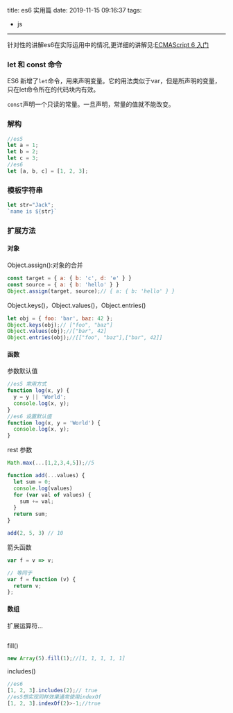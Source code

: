 title: es6 实用篇
date: 2019-11-15 09:16:37
tags:
  - js
---

针对性的讲解es6在实际运用中的情况,更详细的讲解见:[ECMAScript 6 入门](https://es6.ruanyifeng.com/#docs/destructuring)

<!-- more -->

### let 和 const 命令

ES6 新增了`let`命令，用来声明变量。它的用法类似于var，但是所声明的变量，只在let命令所在的代码块内有效。

`const`声明一个只读的常量。一旦声明，常量的值就不能改变。

### 解构

```javascript
//es5
let a = 1;
let b = 2;
let c = 3;
//es6
let [a, b, c] = [1, 2, 3];
```

### 模板字符串

```javascript
let str="Jack";
`name is ${str}`
```

### 扩展方法

#### 对象

Object.assign():对象的合并

```javascript
const target = { a: { b: 'c', d: 'e' } }
const source = { a: { b: 'hello' } }
Object.assign(target, source);// { a: { b: 'hello' } }
```

Object.keys()，Object.values()，Object.entries() 
```javascript
let obj = { foo: 'bar', baz: 42 };
Object.keys(obj);// ["foo", "baz"]
Object.values(obj);//["bar", 42]
Object.entries(obj);//[["foo", "baz"],["bar", 42]]
```

#### 函数

参数默认值
```javascript
//es5 常用方式
function log(x, y) {
  y = y || 'World';
  console.log(x, y);
}
//es6 设置默认值
function log(x, y = 'World') {
  console.log(x, y);
}
```

rest 参数
```javascript
Math.max(...[1,2,3,4,5]);//5

function add(...values) {
  let sum = 0;
  console.log(values)
  for (var val of values) {
    sum += val;
  }
  return sum;
}

add(2, 5, 3) // 10
```
箭头函数

```javascript
var f = v => v;

// 等同于
var f = function (v) {
  return v;
};
```

#### 数组

扩展运算符...

```javascript

```

fill()
```javascript
new Array(5).fill(1);//[1, 1, 1, 1, 1] 
``` 

includes()
```javascript
//es6
[1, 2, 3].includes(2);// true
//es5想实现同样效果通常使用indexOf
[1, 2, 3].indexOf(2)>-1;//true
``` 




